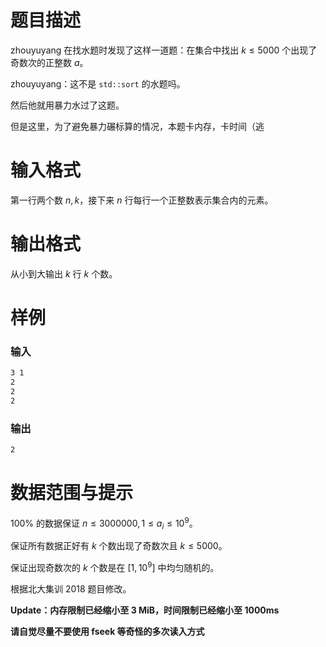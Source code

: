 
# 题目描述

zhouyuyang 在找水题时发现了这样一道题：在集合中找出 $k \leq 5000$ 个出现了奇数次的正整数 $a$。

zhouyuyang：这不是 ```std::sort``` 的水题吗。

然后他就用暴力水过了这题。

但是这里，为了避免暴力碾标算的情况，本题卡内存，卡时间（逃



# 输入格式

第一行两个数 $n,k$，接下来 $n$ 行每行一个正整数表示集合内的元素。

# 输出格式

从小到大输出 $k$ 行 $k$ 个数。

# 样例

### 输入
```txt
3 1
2
2
2
```

### 输出
```txt
2
```

# 数据范围与提示

$100\%$ 的数据保证 $n\leq 3000000,1 \leq a_i \leq 10^{9}$。

保证所有数据正好有 $k$ 个数出现了奇数次且 $k \leq 5000$。

保证出现奇数次的 $k$ 个数是在 $[1,10^{9}]$ 中均匀随机的。

根据北大集训 2018 题目修改。

**Update：内存限制已经缩小至 3 MiB，时间限制已经缩小至 1000ms**

**请自觉尽量不要使用 fseek 等奇怪的多次读入方式**

